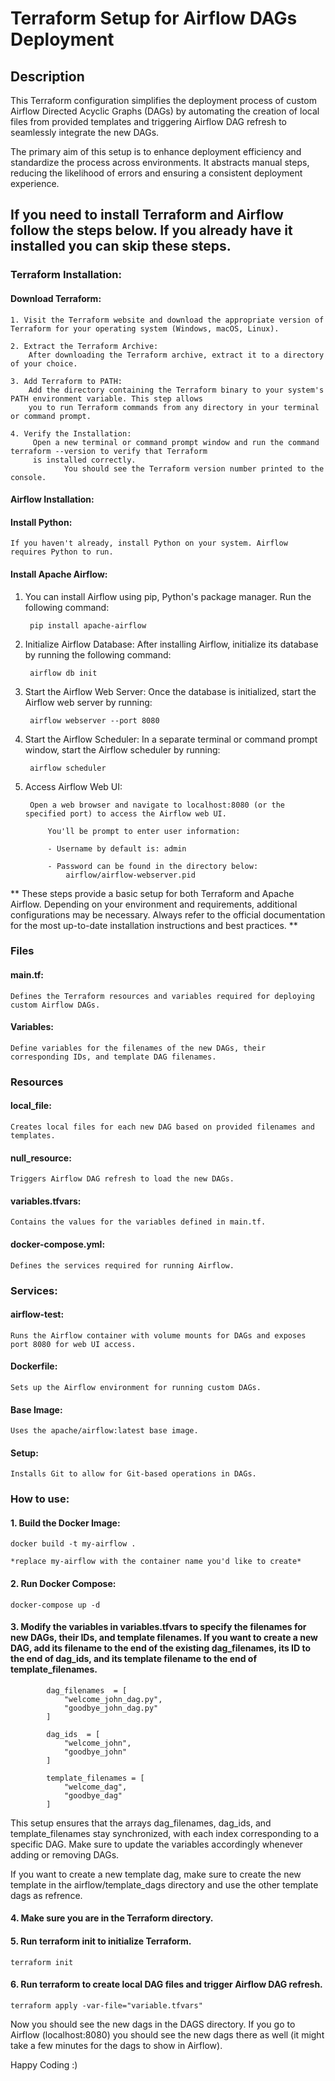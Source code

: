 # Terraform Setup for Airflow DAGs Deployment

## Description

This Terraform configuration simplifies the deployment process of custom Airflow Directed Acyclic Graphs (DAGs) by automating the creation of local files from provided templates and triggering Airflow DAG refresh to seamlessly integrate the new DAGs.

The primary aim of this setup is to enhance deployment efficiency and standardize the process across environments. It abstracts manual steps, reducing the likelihood of errors and ensuring a consistent deployment experience.

## If you need to install Terraform and Airflow follow the steps below. If you already have it installed you can skip these steps.

### Terraform Installation:
#### Download Terraform:
    1. Visit the Terraform website and download the appropriate version of Terraform for your operating system (Windows, macOS, Linux).

    2. Extract the Terraform Archive:
        After downloading the Terraform archive, extract it to a directory of your choice.

    3. Add Terraform to PATH:
        Add the directory containing the Terraform binary to your system's PATH environment variable. This step allows 
        you to run Terraform commands from any directory in your terminal or command prompt.

    4. Verify the Installation:
         Open a new terminal or command prompt window and run the command terraform --version to verify that Terraform 
         is installed correctly. 
                You should see the Terraform version number printed to the console.

#### Airflow Installation:
#### Install Python:
    If you haven't already, install Python on your system. Airflow requires Python to run.
#### Install Apache Airflow:
1. You can install Airflow using pip, Python's package manager. Run the following command:
        
        pip install apache-airflow

2. Initialize Airflow Database:
    After installing Airflow, initialize its database by running the following command:
        
        airflow db init

3. Start the Airflow Web Server:
        Once the database is initialized, start the Airflow web server by running:

        airflow webserver --port 8080

4. Start the Airflow Scheduler:
        In a separate terminal or command prompt window, start the Airflow scheduler by running:
       
        airflow scheduler

5. Access Airflow Web UI:
        
        Open a web browser and navigate to localhost:8080 (or the specified port) to access the Airflow web UI.
            
            You'll be prompt to enter user information:
            
            - Username by default is: admin
            
            - Password can be found in the directory below:
                airflow/airflow-webserver.pid

**
These steps provide a basic setup for both Terraform and Apache Airflow. Depending on your environment and requirements, additional configurations may be necessary. Always refer to the official documentation for the most up-to-date installation instructions and best practices.
**

### Files
#### main.tf: 
    Defines the Terraform resources and variables required for deploying custom Airflow DAGs.

#### Variables: 
    Define variables for the filenames of the new DAGs, their corresponding IDs, and template DAG filenames.

### Resources

#### local_file: 
    Creates local files for each new DAG based on provided filenames and templates.

#### null_resource: 
    Triggers Airflow DAG refresh to load the new DAGs.
#### variables.tfvars: 
    Contains the values for the variables defined in main.tf.
#### docker-compose.yml: 
    Defines the services required for running Airflow.

### Services:

#### airflow-test: 
    Runs the Airflow container with volume mounts for DAGs and exposes port 8080 for web UI access.
#### Dockerfile: 
    Sets up the Airflow environment for running custom DAGs.

#### Base Image: 
    Uses the apache/airflow:latest base image.

#### Setup: 
    Installs Git to allow for Git-based operations in DAGs.

### How to use: 

#### 1. Build the Docker Image:

    docker build -t my-airflow .

    *replace my-airflow with the container name you'd like to create*
#### 2. Run Docker Compose:
    
    docker-compose up -d

#### 3. Modify the variables in variables.tfvars to specify the filenames for new DAGs, their IDs, and template filenames. If you want to create a new DAG, add its filename to the end of the existing dag_filenames, its ID to the end of dag_ids, and its template filename to the end of template_filenames. 

            dag_filenames  = [
                "welcome_john_dag.py",
                "goodbye_john_dag.py"
            ]

            dag_ids  = [ 
                "welcome_john",
                "goodbye_john"
            ]

            template_filenames = [ 
                "welcome_dag",
                "goodbye_dag"
            ]

This setup ensures that the arrays dag_filenames, dag_ids, and template_filenames stay synchronized, with each index corresponding to a specific DAG. Make sure to update the variables accordingly whenever adding or removing DAGs.

If you want to create a new template dag, make sure to create the new template in the airflow/template_dags directory and use the other template dags as refrence. 

#### 4. Make sure you are in the Terraform directory.
#### 5. Run terraform init to initialize Terraform.
    terraform init
#### 6. Run terraform to create local DAG files and trigger Airflow DAG refresh.
    terraform apply -var-file="variable.tfvars"

Now you should see the new dags in the DAGS directory. If you go to Airflow (localhost:8080) you should see the new dags there as well (it might take a few minutes for the dags to show in Airflow).

Happy Coding :)
